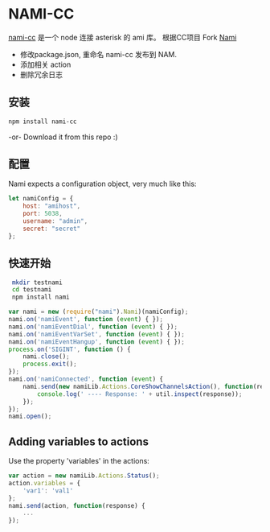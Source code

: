# NAMI-CC

[nami-cc](https://github.com/OpenVoIP/Nami) 是一个 node 连接 asterisk 的 ami 库。 根据CC项目 Fork [Nami](https://github.com/marcelog/Nami)

- 修改package.json,  重命名 nami-cc  发布到 NAM.
- 添加相关 action
- 删除冗余日志

## 安装

``` bash
npm install nami-cc
```

 -or-
Download it from this repo :)

## 配置

Nami expects a configuration object, very much like this:

```js
let namiConfig = {
    host: "amihost",
    port: 5038,
    username: "admin",
    secret: "secret"
};
```

## 快速开始

```sh
 mkdir testnami
 cd testnami
 npm install nami
```

```js
var nami = new (require("nami").Nami)(namiConfig);
nami.on('namiEvent', function (event) { });
nami.on('namiEventDial', function (event) { });
nami.on('namiEventVarSet', function (event) { });
nami.on('namiEventHangup', function (event) { });
process.on('SIGINT', function () {
    nami.close();
    process.exit();
});
nami.on('namiConnected', function (event) {
    nami.send(new namiLib.Actions.CoreShowChannelsAction(), function(response){
        console.log(' ---- Response: ' + util.inspect(response));
    });
});
nami.open();
```

Adding variables to actions
---------------------------
Use the property 'variables' in the actions:

```js
var action = new namiLib.Actions.Status();
action.variables = {
    'var1': 'val1'
};
nami.send(action, function(response) {
    ...
});
```
